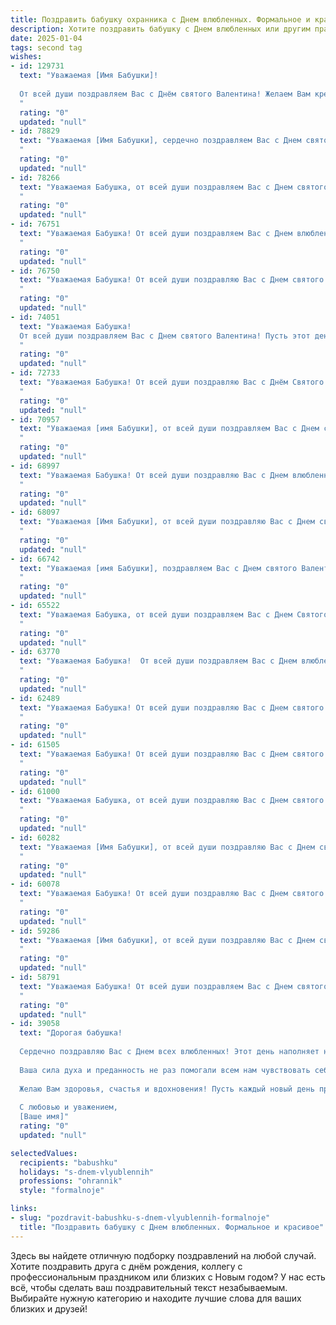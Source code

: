 ```yaml
---
title: Поздравить бабушку охранника с Днем влюбленных. Формальное и красивое
description: Хотите поздравить бабушку с Днем влюбленных или другим праздником? Наш ИИ создаст незабываемое поздравление, а вы обязательно выделитесь среди других.  
date: 2025-01-04
tags: second tag
wishes:
- id: 129731
  text: "Уважаемая [Имя Бабушки]!
  
  От всей души поздравляем Вас с Днём святого Валентина! Желаем Вам крепкого здоровья, душевного тепла и, конечно же, любви, которая согревает сердце и дарит радость. Пусть этот день будет наполнен приятными моментами и подарит Вам незабываемые эмоции.  Пусть Ваша жизнь, как и Ваша работа охранника, всегда будет под надежной защитой от невзгод и печалей. С праздником!
  "
  rating: "0"
  updated: "null"
- id: 78829
  text: "Уважаемая [Имя Бабушки], сердечно поздравляем Вас с Днем святого Валентина! Желаем Вам любви, тепла, душевного комфорта и долгих лет жизни! Пусть Ваше сердце всегда будет согрето заботой и вниманием близких людей.
  "
  rating: "0"
  updated: "null"
- id: 78266
  text: "Уважаемая Бабушка, от всей души поздравляем Вас с Днем святого Валентина! Пусть этот день наполнит Вашу жизнь теплотой, любовью и заботой! Желаем Вам крепкого здоровья, душевного спокойствия и нежных чувств.
  "
  rating: "0"
  updated: "null"
- id: 76751
  text: "Уважаемая Бабушка! От всей души поздравляем Вас с Днем влюбленных! Желаем Вам крепкого здоровья, семейного благополучия и пусть Ваша жизнь будет наполнена любовью, заботой и радостью.
  "
  rating: "0"
  updated: "null"
- id: 76750
  text: "Уважаемая Бабушка! От всей души поздравляю Вас с Днем святого Валентина! Желаю Вам крепкого здоровья, душевного тепла и весеннего настроения. Пусть Ваша жизнь будет наполнена любовью, заботой и радостью.
  "
  rating: "0"
  updated: "null"
- id: 74051
  text: "Уважаемая Бабушка!
  От всей души поздравляем Вас с Днем святого Валентина! Пусть этот день принесет Вам море тепла, любви и внимания от всех, кто Вас окружает. Желаем Вам крепкого здоровья, благополучия и долгих лет жизни.
  "
  rating: "0"
  updated: "null"
- id: 72733
  text: "Уважаемая Бабушка! От всей души поздравляю Вас с Днём Святого Валентина! Желаю Вам крепкого здоровья,  радости, любви и  нежности в этот день. Пусть  Ваша жизнь  будет  наполнена  светлыми  и  добрыми  чувствами!
  "
  rating: "0"
  updated: "null"
- id: 70957
  text: "Уважаемая [имя Бабушки], от всей души поздравляем Вас с Днем святого Валентина! Пусть этот день наполнится теплом, любовью и заботой близких, а Ваша жизнь будет полна радости и благополучия!
  "
  rating: "0"
  updated: "null"
- id: 68997
  text: "Уважаемая Бабушка! От всей души поздравляю Вас с Днем влюбленных! Желаю Вам крепкого здоровья, счастья, любви и благополучия! Пусть Ваша жизнь будет наполнена теплом, заботой и любовью близких.
  "
  rating: "0"
  updated: "null"
- id: 68097
  text: "Уважаемая [Имя Бабушки], от всей души поздравляю Вас с Днем святого Валентина! Желаю Вам крепкого здоровья, семейного благополучия и, конечно же,  любви, которая всегда согревает и вдохновляет!
  "
  rating: "0"
  updated: "null"
- id: 66742
  text: "Уважаемая [имя Бабушки], поздравляем Вас с Днем святого Валентина! Желаем Вам крепкого здоровья, душевного тепла и светлых чувств, которые всегда будут согревать ваше сердце. Пусть этот прекрасный праздник напомнит о том, как сильно мы Вас любим.
  "
  rating: "0"
  updated: "null"
- id: 65522
  text: "Уважаемая Бабушка, от всей души поздравляем Вас с Днем Святого Валентина! Желаем Вам крепкого здоровья, любви, счастья и всех благ! Пусть этот день подарит Вам  радость и тепло, а Ваши близкие всегда будут рядом.
  "
  rating: "0"
  updated: "null"
- id: 63770
  text: "Уважаемая Бабушка!  От всей души поздравляем Вас с Днем влюбленных! Желаем Вам крепкого здоровья, благополучия, а также  искренней любви и семейного тепла, которые согреют Вас  в этот день!  Пусть Ваше  сердце будет всегда  заполнено  радостью и счастьем!
  "
  rating: "0"
  updated: "null"
- id: 62489
  text: "Уважаемая Бабушка! От всей души поздравляю Вас с Днем святого Валентина! Желаю Вам крепкого здоровья, душевного спокойствия и незабываемых моментов, наполненных любовью и заботой. Пусть этот день подарит Вам тепло и радость!
  "
  rating: "0"
  updated: "null"
- id: 61505
  text: "Уважаемая Бабушка! От всей души поздравляю Вас с Днем святого Валентина! Желаю Вам крепкого здоровья, душевного тепла и  радости  от  любви,  которая  окружает  Вас. Пусть  каждый  день  будет  наполнен  счастьем!
  "
  rating: "0"
  updated: "null"
- id: 61000
  text: "Уважаемая Бабушка, от всей души поздравляю Вас с Днем святого Валентина! Пусть в Вашей жизни всегда будет любовь, тепло и забота, а каждый день будет наполнен радостью и счастьем. Желаю Вам крепкого здоровья, неиссякаемой энергии и много светлых мгновений!
  "
  rating: "0"
  updated: "null"
- id: 60282
  text: "Уважаемая [Имя Бабушки], от всей души поздравляю Вас с Днем святого Валентина! Желаю Вам крепкого здоровья,  счастья, любви и  радости в этот прекрасный день. Пусть Ваша жизнь будет наполнена  теплотой и заботой любимых людей.
  "
  rating: "0"
  updated: "null"
- id: 60078
  text: "Уважаемая Бабушка! От всей души поздравляю Вас с Днем святого Валентина! Пусть Ваше сердце всегда будет согрето любовью и заботой, а жизнь полна радостных мгновений и приятных сюрпризов. Желаю Вам крепкого здоровья, мирного неба над головой и долгих лет счастливой жизни!
  "
  rating: "0"
  updated: "null"
- id: 59286
  text: "Уважаемая [Имя бабушки], от всей души поздравляю Вас с Днем святого Валентина! Желаю Вам крепкого здоровья, душевного тепла и безграничной любви. Пусть этот день подарит Вам море улыбок и приятных моментов. С праздником!
  "
  rating: "0"
  updated: "null"
- id: 58791
  text: "Уважаемая Бабушка! От всей души поздравляем Вас с Днем святого Валентина! Желаем Вам крепкого здоровья, душевного тепла и любви, как в Вашей работе охранника, так и в личной жизни. Пусть этот день будет наполнен приятными сюрпризами и радостью!
  "
  rating: "0"
  updated: "null"
- id: 39058
  text: "Дорогая бабушка!
  
  Сердечно поздравляю Вас с Днем всех влюбленных! Этот день наполняет нашу жизнь теплом и светом, напоминает о родственных чувствах и крепких узах. Ваше уважение и забота о близких делают нашу семью поистине счастливой.
  
  Ваша сила духа и преданность не раз помогали всем нам чувствовать себя защищенными, как охранник, бережно наблюдающий за нашим благополучием. Пусть в этот день Вас окружает любовь и внимание, которые Вы щедро дарите всем нам.
  
  Желаю Вам здоровья, счастья и вдохновения! Пусть каждый новый день приносит радость и благополучие.
  
  С любовью и уважением,
  [Ваше имя]"
  rating: "0"
  updated: "null"

selectedValues:
  recipients: "babushku"
  holidays: "s-dnem-vlyublennih"
  professions: "ohrannik"
  style: "formalnoje"

links:
- slug: "pozdravit-babushku-s-dnem-vlyublennih-formalnoje"
  title: "Поздравить бабушку с Днем влюбленных. Формальное и красивое"
---
```


Здесь вы найдете отличную подборку поздравлений на любой случай.
Хотите поздравить друга с днём рождения, коллегу с профессиональным праздником или близких с Новым годом? У нас есть всё, чтобы сделать ваш поздравительный текст незабываемым. Выбирайте нужную категорию и находите лучшие слова для ваших близких и друзей!
